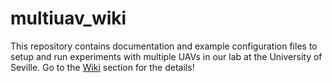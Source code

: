 # multiuav_wiki
This repository contains documentation and example configuration files to setup and run experiments with multiple UAVs in our lab at the University of Seville. Go to the [Wiki](https://github.com/multirobot-use/multirobot_wiki/wiki) section for the details!

